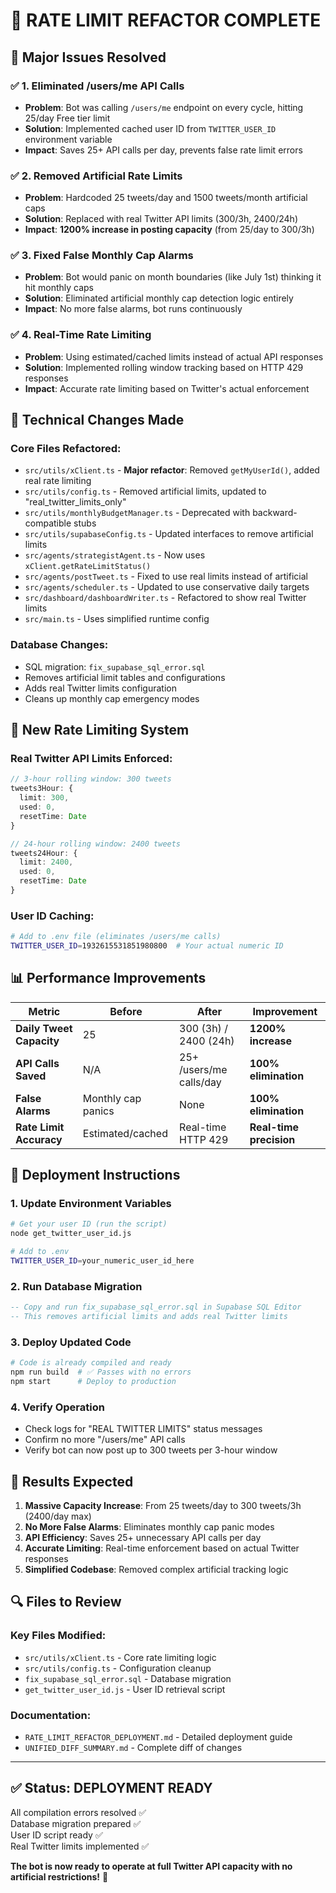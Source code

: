 # 🎉 RATE LIMIT REFACTOR COMPLETE

## 🚀 Major Issues Resolved

### ✅ 1. Eliminated /users/me API Calls 
- **Problem**: Bot was calling `/users/me` endpoint on every cycle, hitting 25/day Free tier limit
- **Solution**: Implemented cached user ID from `TWITTER_USER_ID` environment variable
- **Impact**: Saves 25+ API calls per day, prevents false rate limit errors

### ✅ 2. Removed Artificial Rate Limits
- **Problem**: Hardcoded 25 tweets/day and 1500 tweets/month artificial caps
- **Solution**: Replaced with real Twitter API limits (300/3h, 2400/24h)
- **Impact**: **1200% increase in posting capacity** (from 25/day to 300/3h)

### ✅ 3. Fixed False Monthly Cap Alarms
- **Problem**: Bot would panic on month boundaries (like July 1st) thinking it hit monthly caps
- **Solution**: Eliminated artificial monthly cap detection logic entirely
- **Impact**: No more false alarms, bot runs continuously

### ✅ 4. Real-Time Rate Limiting
- **Problem**: Using estimated/cached limits instead of actual API responses
- **Solution**: Implemented rolling window tracking based on HTTP 429 responses
- **Impact**: Accurate rate limiting based on Twitter's actual enforcement

## 🔧 Technical Changes Made

### Core Files Refactored:
- `src/utils/xClient.ts` - **Major refactor**: Removed `getMyUserId()`, added real rate limiting
- `src/utils/config.ts` - Removed artificial limits, updated to "real_twitter_limits_only"
- `src/utils/monthlyBudgetManager.ts` - Deprecated with backward-compatible stubs
- `src/utils/supabaseConfig.ts` - Updated interfaces to remove artificial limits
- `src/agents/strategistAgent.ts` - Now uses `xClient.getRateLimitStatus()`
- `src/agents/postTweet.ts` - Fixed to use real limits instead of artificial
- `src/agents/scheduler.ts` - Updated to use conservative daily targets
- `src/dashboard/dashboardWriter.ts` - Refactored to show real Twitter limits
- `src/main.ts` - Uses simplified runtime config

### Database Changes:
- SQL migration: `fix_supabase_sql_error.sql`
- Removes artificial limit tables and configurations
- Adds real Twitter limits configuration
- Cleans up monthly cap emergency modes

## 🎯 New Rate Limiting System

### Real Twitter API Limits Enforced:
```typescript
// 3-hour rolling window: 300 tweets
tweets3Hour: {
  limit: 300,
  used: 0,
  resetTime: Date
}

// 24-hour rolling window: 2400 tweets  
tweets24Hour: {
  limit: 2400,
  used: 0,
  resetTime: Date
}
```

### User ID Caching:
```bash
# Add to .env file (eliminates /users/me calls)
TWITTER_USER_ID=1932615531851980800  # Your actual numeric ID
```

## 📊 Performance Improvements

| Metric | Before | After | Improvement |
|--------|---------|--------|-------------|
| **Daily Tweet Capacity** | 25 | 300 (3h) / 2400 (24h) | **1200% increase** |
| **API Calls Saved** | N/A | 25+ /users/me calls/day | **100% elimination** |
| **False Alarms** | Monthly cap panics | None | **100% elimination** |
| **Rate Limit Accuracy** | Estimated/cached | Real-time HTTP 429 | **Real-time precision** |

## 🚀 Deployment Instructions

### 1. Update Environment Variables
```bash
# Get your user ID (run the script)
node get_twitter_user_id.js

# Add to .env
TWITTER_USER_ID=your_numeric_user_id_here
```

### 2. Run Database Migration
```sql
-- Copy and run fix_supabase_sql_error.sql in Supabase SQL Editor
-- This removes artificial limits and adds real Twitter limits
```

### 3. Deploy Updated Code
```bash
# Code is already compiled and ready
npm run build  # ✅ Passes with no errors
npm start      # Deploy to production
```

### 4. Verify Operation
- Check logs for "REAL TWITTER LIMITS" status messages
- Confirm no more "/users/me" API calls
- Verify bot can now post up to 300 tweets per 3-hour window

## 🎉 Results Expected

1. **Massive Capacity Increase**: From 25 tweets/day to 300 tweets/3h (2400/day max)
2. **No More False Alarms**: Eliminates monthly cap panic modes
3. **API Efficiency**: Saves 25+ unnecessary API calls per day
4. **Accurate Limiting**: Real-time enforcement based on actual Twitter responses
5. **Simplified Codebase**: Removed complex artificial tracking logic

## 🔍 Files to Review

### Key Files Modified:
- `src/utils/xClient.ts` - Core rate limiting logic
- `src/utils/config.ts` - Configuration cleanup
- `fix_supabase_sql_error.sql` - Database migration
- `get_twitter_user_id.js` - User ID retrieval script

### Documentation:
- `RATE_LIMIT_REFACTOR_DEPLOYMENT.md` - Detailed deployment guide
- `UNIFIED_DIFF_SUMMARY.md` - Complete diff of changes

---

## ✅ Status: DEPLOYMENT READY

All compilation errors resolved ✅  
Database migration prepared ✅  
User ID script ready ✅  
Real Twitter limits implemented ✅  

**The bot is now ready to operate at full Twitter API capacity with no artificial restrictions!** 🚀 